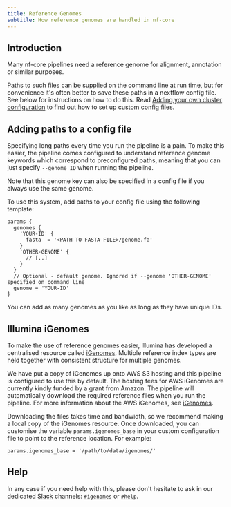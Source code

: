 ```yaml
---
title: Reference Genomes
subtitle: How reference genomes are handled in nf-core
---
```



## Introduction
Many nf-core pipelines need a reference genome for alignment, annotation or similar purposes.

Paths to such files can be supplied on the command line at run time, but for convenience it's often better to save these paths in a nextflow config file. See below for instructions on how to do this.
Read [Adding your own cluster configuration](adding_own_config) to find out how to set up custom config files.

## Adding paths to a config file
Specifying long paths every time you run the pipeline is a pain.
To make this easier, the pipeline comes configured to understand reference genome keywords which correspond to preconfigured paths, meaning that you can just specify `--genome ID` when running the pipeline.

Note that this genome key can also be specified in a config file if you always use the same genome.

To use this system, add paths to your config file using the following template:

```nextflow
params {
  genomes {
    'YOUR-ID' {
      fasta  = '<PATH TO FASTA FILE>/genome.fa'
    }
    'OTHER-GENOME' {
      // [..]
    }
  }
  // Optional - default genome. Ignored if --genome 'OTHER-GENOME' specified on command line
  genome = 'YOUR-ID'
}
```

You can add as many genomes as you like as long as they have unique IDs.

## Illumina iGenomes
To make the use of reference genomes easier, Illumina has developed a centralised resource called [iGenomes](https://support.illumina.com/sequencing/sequencing_software/igenome.html).
Multiple reference index types are held together with consistent structure for multiple genomes.

We have put a copy of iGenomes up onto AWS S3 hosting and this pipeline is configured to use this by default.
The hosting fees for AWS iGenomes are currently kindly funded by a grant from Amazon.
The pipeline will automatically download the required reference files when you run the pipeline.
For more information about the AWS iGenomes, see [iGenomes](https://ewels.github.io/AWS-iGenomes/).

Downloading the files takes time and bandwidth, so we recommend making a local copy of the iGenomes resource.
Once downloaded, you can customise the variable `params.igenomes_base` in your custom configuration file to point to the reference location.
For example:

```nextflow
params.igenomes_base = '/path/to/data/igenomes/'
```

## Help

In any case if you need help with this, please don't hesitate to ask in our dedicated [Slack](https://nf-co.re/join/slack) channels: [`#igenomes`](https://nfcore.slack.com/channels/igenomes) or [`#help`](https://nfcore.slack.com/channels/help).

